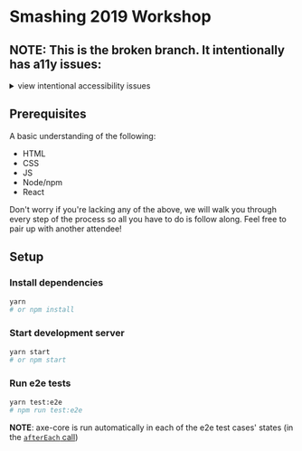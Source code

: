 # Smashing 2019 Workshop

## NOTE: This is the broken branch. It intentionally has a11y issues:

<details>
  <summary>view intentional accessibility issues</summary>

- generic title (page info tool)
- stats icons have generic/non-descriptive accNames of "decorative icon" (images tool)
- trash buttons have bad accNames of "trash can icon" (n/r/v tool)
- all the edit buttons are divs instead of buttons (n/r/v tool)
- edit modal form fields have non-unique labels (forms tool)
- yumminess field has no label (forms tool)
- yumminess field's error is non-descriptive (forms tool)
- recipe card images are not marked as decorative properly (`alt=""`)

</details>

## Prerequisites

A basic understanding of the following:

- HTML
- CSS
- JS
- Node/npm
- React

Don't worry if you're lacking any of the above, we will walk you through every step of the process so all you have to do is follow along. Feel free to pair up with another attendee!

## Setup

### Install dependencies

```sh
yarn
# or npm install
```

### Start development server

```sh
yarn start
# or npm start
```

### Run e2e tests

```sh
yarn test:e2e
# npm run test:e2e
```

**NOTE**: axe-core is run automatically in each of the e2e test cases' states (in the [`afterEach` call](./cypress/support/index.js#L31-L33))
